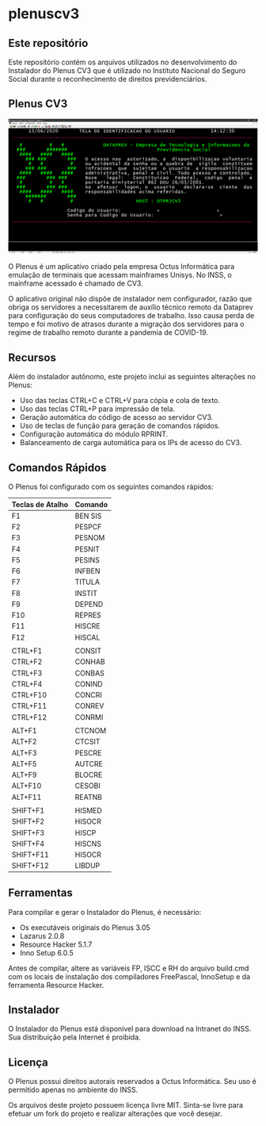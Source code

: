 # plenuscv3

## Este repositório
Este repositório contém os arquivos utilizados no desenvolvimento do Instalador do Plenus CV3 que é utilizado no Instituto Nacional do Seguro Social durante o reconhecimento de direitos previdenciários.

## Plenus CV3
<p align="center">
  <img alt="VS Code in action" src="doc/programa.png">
</p>
O Plenus é um aplicativo criado pela empresa Octus Informática para emulação de terminais que acessam mainframes Unisys. No INSS, o mainframe acessado é chamado de CV3.

O aplicativo original não dispõe de instalador nem configurador, razão que obriga os servidores a necessitarem de auxílio técnico remoto da Dataprev para configuração do seus computadores de trabalho. Isso causa perda de tempo e foi motivo de atrasos durante a migração dos servidores para o regime de trabalho remoto durante a pandemia de COVID-19.

## Recursos
Além do instalador autônomo, este projeto inclui as seguintes alterações no Plenus:

* Uso das teclas CTRL+C e CTRL+V para cópia e cola de texto.
* Uso das teclas CTRL+P para impressão de tela.
* Geração automática do código de acesso ao servidor CV3.
* Uso de teclas de função para geração de comandos rápidos.
* Configuração automática do módulo RPRINT.
* Balanceamento de carga automática para os IPs de acesso do CV3.

## Comandos Rápidos
O Plenus foi configurado com os seguintes comandos rápidos:

| Teclas de Atalho | Comando |
|-----------------|---------|
|F1|BEN SIS|
|F2|PESPCF|
|F3|PESNOM|
|F4|PESNIT|
|F5|PESINS|
|F6|INFBEN|
|F7|TITULA|
|F8|INSTIT|
|F9|DEPEND|
|F10|REPRES|
|F11|HISCRE|
|F12|HISCAL|
||
|CTRL+F1|CONSIT|
|CTRL+F2|CONHAB|
|CTRL+F3|CONBAS|
|CTRL+F4|CONIND|
|CTRL+F10|CONCRI|
|CTRL+F11|CONREV|
|CTRL+F12|CONRMI|
||
|ALT+F1|CTCNOM|
|ALT+F2|CTCSIT|
|ALT+F3|PESCRE|
|ALT+F5|AUTCRE|
|ALT+F9|BLOCRE|
|ALT+F10|CESOBI|
|ALT+F11|REATNB|
||
|SHIFT+F1|HISMED|
|SHIFT+F2|HISOCR|
|SHIFT+F3|HISCP|
|SHIFT+F4|HISCNS|
|SHIFT+F11|HISOCR|
|SHIFT+F12|LIBDUP|

## Ferramentas
Para compilar e gerar o Instalador do Plenus, é necessário:

* Os executáveis originais do Plenus 3.05
* Lazarus 2.0.8
* Resource Hacker 5.1.7
* Inno Setup 6.0.5

Antes de compilar, altere as variáveis FP, ISCC e RH do arquivo build.cmd com os locais de instalação dos compiladores FreePascal, InnoSetup e da ferramenta Resource Hacker.

## Instalador
O Instalador do Plenus está disponível para download na Intranet do INSS. Sua distribuição pela Internet é proibida.

## Licença
O Plenus possui direitos autorais reservados a Octus Informática. Seu uso é permitido apenas no ambiente do INSS.

Os arquivos deste projeto possuem licença livre MIT. Sinta-se livre para efetuar um fork do projeto e realizar alterações que você desejar.